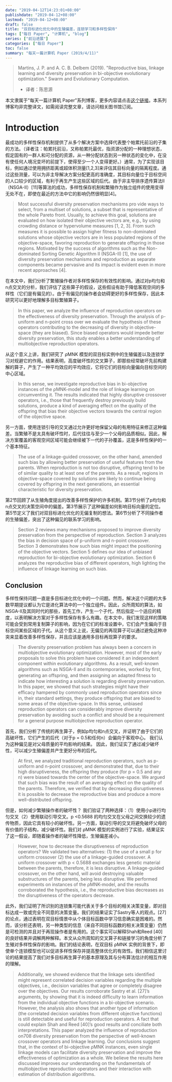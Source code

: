```yaml
---
date: "2019-04-12T14:23:01+08:00"
publishdate: "2019-04-12+08:00"
lastmod: "2019-04-12+08:00"
draft: false
title: "双目标进化优化中的生殖偏差，连锁学习和多样性保持"
tags: ["每日 Paper", "计算机", "blog"]
series: ["前沿进展"]
categories: ["每日 Paper"]
toc: false
summary: "每天一篇计算机 Paper (2019/4/11)"
---
```


>Martins, J. P. and A. C. B. Delbem (2019). "Reproductive bias, linkage learning and diversity preservation in bi-objective evolutionary optimization." Swarm and Evolutionary Computation.
>
>- 译者：陈思源

本文隶属于"每天一篇计算机 Paper"系列博客，更多内容请点击[这个链接](https://seuite.github.io/tags/%E6%AF%8F%E6%97%A5-Paper/)。本系列博客均非完整译文，如需阅读完整文章，请访问相关图书馆订阅。

# Introduction

最成功的多样性保存机制提供了从多个解决方案中选择代表整个帕累托前沿的子集的方法。（译者注：帕累托前沿，又称帕累托最优，指资源分配的一种理想状态，假定固有的一群人和可分配的资源，从一种分配状态到另一种状态的变化中，在没有使任何人境况变坏的前提下，使得至少一个人变得更好。）通常，为了实现该目标，例如通过使用拥挤距离或超体积测量[1,2,3]来评估其目标向量的隔离程度。通过这些测量，可以为非主导解决方案分配更高的准确度，其目标向量位于目标空间的人口较少的区域，有利于再生产生这些区域的后代。由于非主导排序遗传算法II（NSGA-II）[11]等算法的成功，多样性保存机制和繁殖作为独立组件的使用变得无处不在，即使在最近的方法中它的影响仍然很明显[4]。

>Most successful diversity preservation mechanisms pro vide ways to select, from a multiset of solutions, a subset that is representative of the whole Pareto front. Usually, to achieve this goal, solutions are evaluated on how isolated their objective vectors are, e.g., by using crowding distance or hypervolume measures [1, 2, 3]. From such measures it is possible to assign higher ﬁtness to non-dominated solutions whose objective vectors are in less populated regions of the objective-space, favoring reproduction to generate offspring in those regions. Motivated by the success of algorithms such as the Non-dominated Sorting Genetic Algorithm II (NSGA-II) [1], the use of diversity preservation mechanisms and reproduction as separate components became pervasive and its impact is evident even in more recent approaches [4].

在本文中，我们分析了繁殖操作者对多样性保存的有效性的影响。通过对p均匀和n点交叉的分析，我们评估了这些算子的假设，这些假设有助于降低客观空间的多样性（它们是有偏见的）。由于有偏见的操作者会妨碍更好的多样性保存，因此本研究可以更好地理解多目标繁殖算子。

>In this paper, we analyze the inﬂuence of reproduction operators on the effectiveness of diversity preservation. Through the analysis of p-uniform and n-point cross over we evaluate the hypothesis of these operators contributing to the decreasing of diversity in objective-space (they are biased). Since biased operators would impede better diversity preservation, this study enables a better understanding of multiobjective reproduction operators.

从这个意义上讲，我们研究了 ρMNK 模型的双目标实例中的生殖偏差以及连锁学习对规避它的作用。结果表明，高度破坏性的交叉算子，即那些经常破坏先前构建解的算子，产生了一种平均效应的平均效应，它将它们的目标向量偏向目标空间的中心区域。

>In this sense, we investigate reproductive bias in bi-objective instances of the ρMNK-model and the role of linkage learning on circumventing it. The results indicated that highly disruptive crossover operators, i.e., those that frequently destroy previously build solutions, produce a kind of averaging effect on the quality of the offspring that bias their objective vectors towards the central region of the objective space.

另一方面，使用连锁引导的交叉通过允许更好地保留父母的有用特征来修正这种偏差。当繁殖不是太具有破坏性时，后代往往与至少一个父母的品质相似。因此，解决方案覆盖的客观空间区域可能会继续被下一代的子孙覆盖，这是多样性保护的一个基本特征。

>The use of a linkage-guided crossover, on the other hand, amended such bias by allowing better preservation of useful features from the parents. When reproduction is not too disruptive, offspring tend to be of similar quality to at least one of the parents. As a result, regions in objective-space covered by solutions are likely to continue being covered by offspring in the next generations, an essential characteristic for diversity preservation.

第2节回顾了从生殖角度提出的改善多样性保护的许多机制。第3节分析了p均匀和n点交叉的决策空间中的偏差。第3节展示了这种偏差如何影响目标向量的定位。第5节定义了我们对双目标进化优化的无偏复制的想法。第6节分析了不同操作者的生殖偏差，突出了这种偏见的联系学习的影响。

>Section 2 reviews many mechanisms proposed to improve diversity preservation from the perspective of reproduction. Section 3 analyzes the bias in decision space of p-uniform and n-point crossover. Section 3 demonstrates how such bias might impact the positioning of the objective vectors. Section 5 deﬁnes our idea of unbiased reproduction for bi-objective evolutionary optimization. Section 6 analyzes the reproductive bias of different operators, high lighting the inﬂuence of linkage learning on such bias.


## Conclusion

多样性保持问题一直是多目标进化优化中的一个问题。然而，解决这个问题的大多数早期提议都认为它是进化算法中的一个独立组件。因此，众所周知的算法，如NSGA-II及其同时代的那些，首先工作，产生一个子代，然后指定一个适应的精度，以表明解决方案对于多样性保存有多么有趣。在本文中，我们发现这样的策略可能会受到常用复制算子的影响，因为在它们的标准设置中，它们会产生偏向于目标空间某些区域的子代。从这个意义上说，无偏见的再现算子可以通过避免这种冲突来显着改善多样性保存，并且应该是通用多目标再现算子的要求。

>The diversity preservation problem has always been a concern in multiobjective evolutionary optimization. However, most of the early proposals to solve this problem have considered it an independent component within evolutionary algorithms. As a result, well-known algorithms such as NSGA-II and its contemporaries, worked by ﬁrst, generating an offspring, and then assigning an adapted ﬁtness to indicate how interesting a solution is regarding diversity preservation. In this paper, we showed that such strategies might have their eﬃcacy hampered by commonly used reproduction operators since in, their standard settings, they produce offspring that are biased to some areas of the objective-space. In this sense, unbiased reproduction operators can considerably improve diversity preservation by avoiding such a conﬂict and should be a requirement for a general purpose multiobjective reproduction operator.

首先，我们分析了传统的再生算子，例如p均匀和n点交叉，并证明了由于它们的高破坏性，它们产生的后代（对于p = 0.5和任何n）会偏向于客观中心。 我们认为这种偏见是对父母质量的平均影响的结果。 因此，我们证实了通过减少破坏性，可以减少生殖偏差并产生更好分布的后代。

>At first, we analyzed traditional reproduction operators, such as p-uniform and n-point crossover, and demonstrated that, due to their high disruptiveness, the offspring they produce (for p = 0.5 and any n) were biased towards the center of the objective-space. We argued that such bias was the result of an averaging effect on the quality of the parents. Therefore, we veriﬁed that by decreasing disruptiveness it is possible to decrease the reproductive bias and produce a more well-distributed offspring.

但是，如何减少繁殖操作者的破坏性？ 我们验证了两种选择：（1）使用小p进行均匀交叉（2）使用联动引导交叉。p <0.5688 的均匀交叉在父母之间交换较少的遗传物质，因此它具有较小的破坏性。另一方面，联动引导的交叉将避免破坏父母的有价值的子结构，减少破坏性。我们对 ρMNK 模型的实例进行了实验，结果证实了这一假设，即随着操作者的破坏性降低，生殖偏差减小。

>However, how to decrease the disruptiveness of reproduction operators? We validated two alternatives: (1) the use of a small p for uniform crossover (2) the use of a linkage-guided crossover. A uniform crossover with p < 0.5688 exchanges less genetic material between the parents, therefore, it is less disruptive. A linkage-guided crossover, on the other hand, will avoid destroying valuable substructures of the parents, being less disruptive. We performed experiments on instances of the ρMNK-model, and the results corroborated the hypothesis, i.e., the reproductive bias decreases as the disruptiveness of the operators decrease.

此外，我们证明了所识别的连锁集可能代表关于多个目标的相关决策变量，即对目标达成一致或完全不同意的决策变量。我们的结果证实了Sastry等人的观点。[27]的论点，通过表明在双目标情景中从个体目标函数中学习信息确实是困难的。然而，该分析还表明，另一种类型的信息（来自不同目标函数的相关决策变量）仍然是可检测的并且对于再现操作者是有用的。这个事实可以解释Shah和Reed [40]的良好结果并调解两种解释。本文从众所周知的交叉算子和链接学习的角度分析了生殖对多样性保存的影响。我们的结论表明，在双目标 ρMNK 实例的背景下，即使单个连锁模型也可以促进多样性保存并提高整体优化的有效性。我们相信这里讨论的结果提高了我们对多目标再生算子的基本原理及其与分布算法估计的相互作用的理解。

>Additionally, we showed evidence that the linkage sets identiﬁed might represent correlated decision variables regarding the multiple objectives, i.e., decision variables that agree or completely disagree over the objectives. Our results corroborate Sastry et al. [27]’s arguments, by showing that it is indeed diﬃculty to learn information from the individual objective functions in a bi-objective scenario. However, the analysis also shows that another type of information (the correlated decision variables from different objective functions) is still detectable and useful for reproduction operators. A fact that could explain Shah and Reed [40]’s good results and conciliate both interpretations. This paper analyzed the inﬂuence of reproduction on708 diversity preservation from the perspective of well-known crossover operators and linkage learning. Our conclusions suggest that, in the context of bi-objective ρMNK instances, even single linkage models can facilitate diversity preservation and improve the effectiveness of optimization as a whole. We believe the results here discussed improves our understanding on the fundamentals of multiobjective reproduction operators and their interaction with estimation of distribution algorithms.
